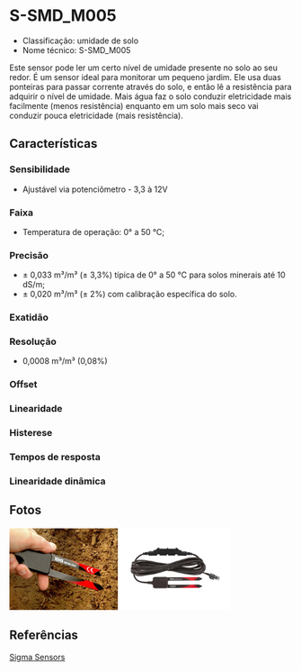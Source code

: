 # S-SMD_M005

- Classificação: umidade de solo
- Nome técnico: S-SMD_M005

Este sensor pode ler um certo nível de umidade presente no solo ao seu redor. É um sensor ideal para monitorar um pequeno jardim.
Ele usa duas ponteiras para passar corrente através do solo, e então lê a resistência para adquirir o nível de umidade. Mais água faz o solo conduzir eletricidade mais facilmente (menos resistência) enquanto em um solo mais seco vai conduzir pouca eletricidade (mais resistência).

## Características

### Sensibilidade

- Ajustável via potenciômetro - 3,3 à 12V

### Faixa

- Temperatura de operação: 0° a 50 °C;

### Precisão

- ± 0,033 m³/m³ (± 3,3%) típica de 0° a 50 °C para solos minerais até 10 dS/m;
- ± 0,020 m³/m³ (± 2%) com calibração específica do solo.

### Exatidão

### Resolução

- 0,0008 m³/m³ (0,08%)

### Offset

### Linearidade

### Histerese

### Tempos de resposta

### Linearidade dinâmica

## Fotos

![LDR](./imgs/SMD_50_1.png)
![LDR](./imgs/SMD_50_2.png)

## Referências

[Sigma Sensors](https://sigmasensors.com.br/produtos/sensor-de-umidade-do-solo-plug-and-play-63780813-104e-4175-b044-409719a3255d)